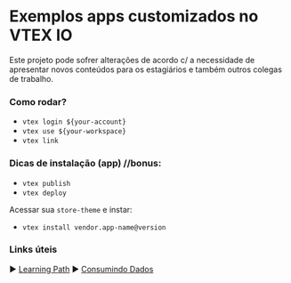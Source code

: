 ﻿# Exemplos apps customizados no VTEX IO
Este projeto pode sofrer alterações de acordo c/ a necessidade de apresentar novos conteúdos para os estagiários e também outros colegas de trabalho.
### Como rodar?
- `vtex login ${your-account}`
- `vtex use ${your-workspace}`
- `vtex link`

### Dicas de instalação (app) //bonus:
- `vtex publish`
- `vtex deploy`

Acessar sua `store-theme` e instar: 
- `vtex install vendor.app-name@version`


### Links úteis
▶️ [Learning Path](https://learn.vtex.com/page/learning-path-lang-pt)
▶️ [Consumindo Dados](https://vtex.io/docs/getting-started/desenvolva-componentes-usando-vtex-io-e-react/6)
